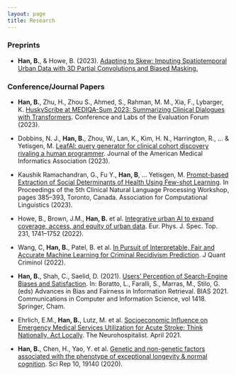 ```yaml
---
layout: page
title: Research
---
```


### Preprints

- **Han, B.**, & Howe, B. (2023). [Adapting to Skew: Imputing Spatiotemporal Urban Data with 3D Partial Convolutions and Biased Masking.](https://arxiv.org/abs/2301.04233)

### Conference/Journal Papers

- **Han, B.**, Zhu, H., Zhou S., Ahmed, S., Rahman, M. M., Xia, F., Lybarger, K. [HuskyScribe at MEDIQA-Sum 2023: Summarizing
Clinical Dialogues with Transformers](https://www.dei.unipd.it/~faggioli/temp/CLEF2023-proceedings/paper-124.pdf). Conference and Labs of the Evaluation Forum (2023).

- Dobbins, N. J., **Han, B.**, Zhou, W., Lan, K., Kim, H. N., Harrington, R., ... & Yetisgen, M. [LeafAI: query generator for clinical cohort discovery rivaling a human programmer](https://doi.org/10.1093/jamia/ocad149). Journal of the American Medical Informatics Association (2023).

- Kaushik Ramachandran, G., Fu Y., **Han, B**, ... Yetisgen, M. [Prompt-based Extraction of Social Determinants of Health Using Few-shot Learning](https://aclanthology.org/2023.clinicalnlp-1.41/). In Proceedings of the 5th Clinical Natural Language Processing Workshop, pages 385–393, Toronto, Canada. Association for Computational Linguistics (2023). 

- Howe, B., Brown, J.M., **Han, B.** et al. [Integrative urban AI to expand coverage, access, and equity of urban data](https://link.springer.com/article/10.1140/epjs/s11734-022-00475-z#citeas). Eur. Phys. J. Spec. Top. 231, 1741–1752 (2022).

- Wang, C, **Han, B.**, Patel, B. et al. [In Pursuit of Interpretable, Fair and Accurate Machine Learning for Criminal Recidivism Prediction](https://link.springer.com/article/10.1007/s10940-022-09545-w). J Quant Criminol (2022).

- **Han, B.**, Shah, C., Saelid, D. (2021). [Users’ Perception of Search-Engine Biases and Satisfaction](https://doi.org/10.1007/978-3-030-78818-6_3). In: Boratto, L., Faralli, S., Marras, M., Stilo, G. (eds) Advances in Bias and Fairness in Information Retrieval. BIAS 2021. Communications in Computer and Information Science, vol 1418. Springer, Cham. 

- Ehrlich, E.M., **Han, B.**, Lutz, M. et al. [Socioeconomic Influence on Emergency Medical Services Utilization for Acute Stroke: Think Nationally, Act Locally](https://journals.sagepub.com/doi/abs/10.1177/19418744211010049). The Neurohospitalist. April 2021.

- **Han, B.**, Chen, H., Yao, Y. et al. [Genetic and non-genetic factors associated with the phenotype of exceptional longevity & normal cognition](https://www.nature.com/articles/s41598-020-75446-2). Sci Rep 10, 19140 (2020).
